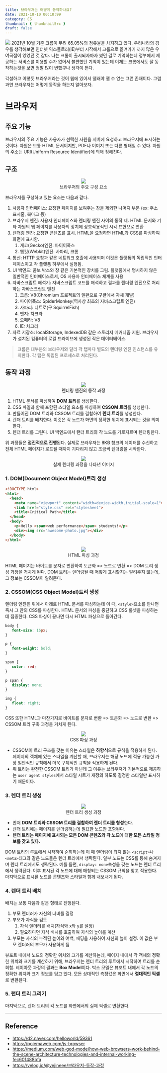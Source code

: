 ```yaml
---
title: 브라우저는 어떻게 동작하나요?
date: 2021-10-10 00:10:99
category: CS
thumbnail: { thumbnailSrc }
draft: false
---
```


<img src="https://user-images.githubusercontent.com/60685930/136682489-f7146f9c-b9c4-4543-8f76-8659d9cf5975.png" />
2021년 10월 기준 크롬이 무려 65.05%의 점유율을 차지하고 있다. 우리나라의 경우를 생각해보면 인터넷 익스플로러(IE)부터 시작해서 크롬으로 옮겨가기 까지
많은 우여곡절이 있었던 것 같다. 나는 크롬이 출시되자마자 썼던 걸로 기억하는데 정부에서 제공하는 서비스를 이용할 수가 없어서 불편했던 기억이 있는데 이제는 크롬에서도 잘 동작하는것을 보면
정말 많이 변했구나 생각이 든다.

각설하고 이렇듯 브라우저라는 것이 웹에 있어서 뗄래야 뗄 수 없는 그런 존재이다. 그럼 과연 브라우저는 어떻게 동작을 하는지 알아보자.

# 브라우저
## 주요 기능
브라우저의 주요 기능은 사용자가 선택한 자원을 서버에 요청하고 브라우저에 표시하는 것이다. 자원은 보통 HTML 문서이지만, PDF나 이미지 또는 다른 형태일 수 있다.
자원의 주소는 URI(Uniform Resource Identifier)에 의해 정해진다.

## 구조
<div style='text-align: center;'>
    <figure>
        <img src="https://d2.naver.com/content/images/2015/06/helloworld-59361-1.png" />
        <figcaption>브라우저의 주요 구성 요소</figcaption>
    </figure>
</div>

브라우저를 구성하고 있는 요소는 다음과 같다.

1. 사용자 인터페이스: 요청한 페이지를 보여주는 창을 제외한 나머지 부분 (ex: 주소 표시줄, 북마크 등)
2. 브라우저 엔진: 사용자 인터페이스와 렌더링 엔진 사이의 동작 제. HTML 문서와 기타 자원의 웹 페이지를 사용자의 장치에 상호작용적인 시각 표현으로 변환
3. 렌더링 엔진: 요청한 콘텐츠를 표시. HTML을 요청하면 HTML과 CSS를 파싱하여 화면에 표시함.
   1. 게코(Gecko)엔진: 파이어폭스
   2. 웹킷(Webkit)엔진: 사파리, 크롬
4. 통신: HTTP 요청과 같은 네트워크 호출에 사용되며 이것은 플랫폼의 독립적인 인터페이스이고 각 플랫폼 하부에서 실행됨.
5. UI 백엔드: 콤보 박스와 창 같은 기본적인 장치를 그림. 플랫폼에서 명시하지 않은 일반적인 인터페이스로서, OS 사용자 인터페이스 체계를 사용
6. 자바스크립트 해석기: 자바스크립트 코드를 해석하고 결과를 렌더링 엔진으로 처리하는 자바스크립트 엔진
   1. 크롬: V8(Chromium 프로젝트의 일환으로 구글에서 자체 개발)
   2. 파이어폭스: SpiderMonkey(역사상 최초의 자바스크립트 엔진)
   3. 사파리: 니트로(구 SquirrelFish)
   4. 엣지: 차크라
   5. 오페라: V8
   6. IE: 차크라
7. 자료 저장소: localStorage, IndexedDB 같은 스토리지 메커니즘 지원. 브라우저가 설치된 컴퓨터의 로컬 드라이브에 생성된 작은 데이터베이스.

>크롬은 대부분의 브라우저와 달리 각 탭마다 별도의 렌더링 엔진 인스턴스를 유지한다. 각 탭은 독립된 프로세스로 처리된다.

## 동작 과정
<div style='text-align: center;'>
    <figure>
        <img src="https://d2.naver.com/content/images/2015/06/helloworld-59361-2.png" />
        <figcaption>렌더링 엔진의 동작 과정</figcaption>
    </figure>
</div>

1. HTML 문서를 파싱하여 **DOM 트리**를 생성한다.
2. CSS 파일과 함께 포함된 스타일 요소를 파싱하여 **CSSOM 트리**를 생성한다.
3. 만들어진 DOM 트리와 CSSOM 트리를 결합하여 **렌더 트리**를 생성한다.
4. 렌더 트리를 배치한다. 이것은 각 노드가 화면의 정확한 위치에 표시되는 것을 의미한다.
5. 렌더 트리를 그린다. UI 백엔드에서 랜더 트리의 각 노드를 가로지르며 렌더링한다.

위 과정들은 **점진적으로 진행**된다. 실제로 브라우저는 8KB 청크의 데이터를 수신하고 전체 HTML 페이지가 로드될 때까지 기다리지 않고 조금씩 렌더링을 시작한다.

<div style='text-align: center;'>
    <figure>
        <img src="https://miro.medium.com/max/700/1*2_BpD1fDel_uSNhCbN1TrQ.png" />
        <figcaption>실제 렌더링 과정을 나타낸 이미지</figcaption>
    </figure>
</div>

### 1. DOM(Document Object Model)트리 생성
```html
<!DOCTYPE html>
<html>
  <head>
    <meta name="viewport" content="width=device-width,initial-scale=1">
    <link href="style.css" rel="stylesheet">
    <title>Critical Path</title>
  </head>
  <body>
    <p>Hello <span>web performance</span> students!</p>
    <div><img src="awesome-photo.jpg"></div>
  </body>
</html> 
```
<div style='text-align: center;'>
    <figure>
        <img src="https://i.imgur.com/lOHM4bV.png" />
        <figcaption>HTML 파싱 과정</figcaption>
    </figure>
</div>

HTML 페이지는 바이트를 문자로 변환하여 토큰화 => 노드로 변환 => DOM 트리 생성 과정을 거치게 된다.
DOM 트리는 렌더링될 때 어떻게 표시할지는 알려주지 않는데, 그 정보는 CSSOM이 알려준다.

### 2. CSSOM(CSS Object Model)트리 생성
렌더링 엔진은 위에서 아래로 HTML 문서를 파싱하는데 이 때, `<style>`요소를 만나면 즉시 그 안의 CSS를 파싱한다.
HTML 문서의 파싱을 중단하고 CSS 룰셋을 파싱하는데 집중한다. CSS 파싱이 끝나면 다시 HTML 파싱으로 돌아간다.
```css
body { 
   font-size: 16px; 
}

p { 
   font-weight: bold; 
}

span { 
   color: red;
}

p span { 
   display: none;
}

img { 
   float: right;
} 
```
CSS 또한 HTML과 마찬가지로 바이트를 문자로 변환 => 토큰화 => 노드로 변환 => CSSOM 트리 구축 과정을 거치게 된다.

<div style='text-align: center;'>
    <figure>
        <img src="https://i.imgur.com/gPFdcFS.png" />
        <figcaption>CSS 파싱 과정</figcaption>
    </figure>
</div>

- CSSOM이 트리 구조를 갖는 이유는 스타일은 **하향식**으로 규칙을 적용하게 된다. 페이지의 객체에 있는 스타일을 계산할 때, 브라우저는 해당 노드에 적용 가능한 가장 일반적인 규칙에서 더욱 구체적인 규칙을 적용하게 된다.
- 위 트리는 완전한 CSSOM 트리가 아닌데 그 이유는 브라우저가 기본적으로 제공하는 `user agent styles`에서 스타일 시트가 재정의 하도록 결정한 스타일만 표시하기 때문이다.

### 3. 렌더 트리 생성
<div style='text-align: center;'>
    <figure>
        <img src="https://i.imgur.com/9iB4RPE.png" />
        <figcaption>렌더 트리 생성 과정</figcaption>
    </figure>
</div>

- 먼저 **DOM 트리와 CSSOM 트리를 결합하여 렌더 트리를 형성**한다.
- 렌더 트리에는 페이지를 렌더링하는데 필요한 노드만 포함된다.
- **렌더 트리는 페이지에 표시되는 모든 DOM 콘텐츠와 각 노드에 대한 모든 스타일 정보를 갖고 있다.**

DOM 트리의 루트에서 시작하여 순회하는데 이 때 렌더링이 되지 않는 `<script>`나 `<meta>`태그와 같은 노드들은 렌더 트리에서 생략된다.
일부 노드는 CSS를 통해 숨겨지며 렌더 트리에서도 생략된다. 예를 들면, `display: none`속성을 갖는 노드는 렌더 트리에서 생략된다.
이후 표시된 각 노드에 대해 매칭되는 CSSOM 규칙을 찾고 적용한다. 마지막으로 표시된 노드를 콘텐츠와 스타일과 함께 내보내게 된다.

### 4. 렌더 트리 배치
배치는 보통 다음과 같은 형태로 진행된다.
1. 부모 렌더러가 자신의 너비를 결정
2. 부모가 자식을 검토
   1. 자식 렌더러를 배치(자식와 x와 y를 설정)
   2. 필요하다면 자식 배치를 호출하여 자식의 높이를 계산
3. 부모는 자식의 누적된 높이와 여백, 패딩을 사용하여 자신의 높이 설정. 이 값은 부모 렌더러의 부모가 사용하게 됨

뷰포트 내에서 노드의 정확한 위치와 크기를 계산하는데, 페이지 내에서 각 객체의 정확한 위치와 크기를 계산하기 위해, 브라우저는 렌더 트리의 루트에서 시작하여 트리를 순회함.
레이아웃 과정의 결과는 **Box Model**이다. 박스 모델은 뷰포트 내에서 각 노드의 정확한 위치와 크기 정보를 담고 있다. 모든 상대적인 측정값은 화면에서 **절대적인 픽셀**로 변환된다.

### 5. 랜더 트리 그리기
마지막으로, 렌더 트리의 각 노드를 화면에서의 실제 픽셀로 변환한다.

***
## Reference
- https://d2.naver.com/helloworld/59361
- https://poiemaweb.com/js-browser
- https://medium.com/web-god-mode/how-web-browsers-work-behind-the-scene-architecture-technologies-and-internal-working-fec601488bfa
- https://velog.io/@yejineee/브라우저-동작-과정

